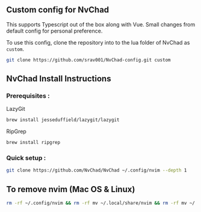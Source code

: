 ## Custom config for NvChad

This supports Typescript out of the box along with Vue. Small changes from default config for personal preference. 

To use this config, clone the repository into to the lua folder of NvChad as `custom`.  

```sh
git clone https://github.com/srav001/NvChad-config.git custom
```

## NvChad Install Instructions

### Prerequisites :

LazyGit
```sh
brew install jesseduffield/lazygit/lazygit
```

RipGrep
```sh
brew install ripgrep
```


### Quick setup :
```sh
git clone https://github.com/NvChad/NvChad ~/.config/nvim --depth 1
```

## To remove nvim (Mac OS & Linux)

```sh
rm -rf ~/.config/nvim && rm -rf mv ~/.local/share/nvim && rm -rf mv ~/.local/state/nvim && rm -rf mv ~/.cache/nvim
```
